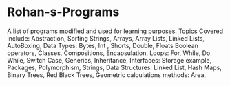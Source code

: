 # Rohan-s-Programs
A list of programs modified and used for learning purposes. 
Topics Covered include:
Abstraction,
Sorting Strings,
Arrays,
Array Lists,
Linked Lists,
AutoBoxing,
Data Types: Bytes, Int , Shorts, Double, Floats
Boolean operators,
Classes,
Compositions,
Encapsulation,
Loops: For, While, Do While,
Switch Case,
Generics,
Inheritance,
Interfaces: Storage example,
Packages,
Polymorphism,
Strings,
Data Structures: Linked List, Hash Maps, Binary Trees, Red Black Trees,
Geometric calculations methods: Area.
